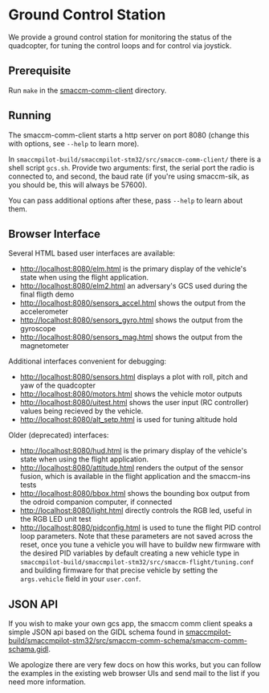 # Ground Control Station

We provide a ground control station for monitoring the status of the quadcopter, for tuning the control loops and for control via joystick.


## Prerequisite

Run `make` in the [smaccm-comm-client](https://github.com/GaloisInc/smaccmpilot-stm32f4/tree/master/src/smaccm-comm-client) directory.


## Running

The smaccm-comm-client starts a http server on port 8080 (change this with
options, see `--help` to learn more).

In `smaccmpilot-build/smaccmpilot-stm32/src/smaccm-comm-client/` there is a
shell script `gcs.sh`. Provide two arguments: first, the serial port the radio
is connected to, and second, the baud rate (if you're using smaccm-sik, as you
should be, this will always be 57600).

You can pass additional options after these, pass `--help` to learn about them.


## Browser Interface

Several HTML based user interfaces are available:

* [http://localhost:8080/elm.html](http://localhost:8080/elm.html)
  is the primary display of the vehicle's state when using the flight
  application.
* [http://localhost:8080/elm2.html](http://localhost:8080/elm2.html)
  an adversary's GCS used during the final fligth demo
* [http://localhost:8080/sensors_accel.html](http://localhost:8080/sensors_accel.html)
  shows the output from the accelerometer
* [http://localhost:8080/sensors_gyro.html](http://localhost:8080/sensors_gyro.html)
  shows the output from the gyroscope
* [http://localhost:8080/sensors_mag.html](http://localhost:8080/sensors_mag.html)
  shows the output from the magnetometer


Additional interfaces convenient for debugging:

* [http://localhost:8080/sensors.html](http://localhost:8080/sensors.html)
  displays a plot with roll, pitch and yaw of the quadcopter
* [http://localhost:8080/motors.html](http://localhost:8080/motors.html) shows
  the vehicle motor outputs
* [http://localhost:8080/uitest.html](http://localhost:8080/uitest.html) shows
  the user input (RC controller) values being recieved by the vehicle.
* [http://localhost:8080/alt_setp.html](http://localhost:8080/alt_setp.html) 
  is used for tuning altitude hold


Older (deprecated) interfaces:

* [http://localhost:8080/hud.html](http://localhost:8080/hud.html)
  is the primary display of the vehicle's state when using the flight
  application.  
* [http://localhost:8080/attitude.html](http://localhost:8080/attitude.html)
  renders the output of the sensor fusion, which is available in the flight
  application and the smaccm-ins tests
* [http://localhost:8080/bbox.html](http://localhost:8080/bbox.html) shows
  the bounding box output from the odroid companion computer, if connected
* [http://localhost:8080/light.html](http://localhost:8080/light.html) directly
  controls the RGB led, useful in the RGB LED unit test
* [http://localhost:8080/pidconfig.html](http://localhost:8080/pidconfig.html)
  is used to tune the flight PID control loop parameters. Note that these
  parameters are not saved across the reset, once you tune a vehicle you will
  have to buildw new firmware with the desired PID variables by default creating
  a new vehicle type in
  `smaccmpilot-build/smaccmpilot-stm32/src/smaccm-flight/tuning.conf` and
  building firmware for that precise vehicle by setting the `args.vehicle` field
  in your `user.conf`.


## JSON API

If you wish to make your own gcs app, the smaccm comm client speaks a simple
JSON api based on the GIDL schema found in
[smaccmpilot-build/smaccmpilot-stm32/src/smaccm-comm-schema/smaccm-comm-schama.gidl](https://github.com/GaloisInc/smaccmpilot-stm32f4/blob/master/src/smaccm-comm-schema/smaccm-comm-schema.gidl).

We apologize there are very few docs on how this works, but you can follow the
examples in the existing web browser UIs and send mail to the list if you need
more information.

